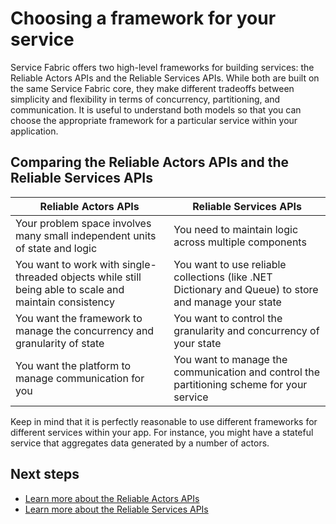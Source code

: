 <properties
   pageTitle="Choosing a framework"
   description="Service Fabric offers two high-level frameworks for building services: the actor framework and the services framework. Understanding the value of each will help you make the right architectural decisions for your application."
   services="service-fabric"
   documentationCenter=".net"
   authors="seanmck"
   manager="timlt"
   editor=""/>

<tags
   ms.service="service-fabric"
   ms.devlang="dotNet"
   ms.topic="article"
   ms.tgt_pltfrm="NA"
   ms.workload="NA"
   ms.date="04/15/2015"
   ms.author="seanmck"/>

# Choosing a framework for your service

Service Fabric offers two high-level frameworks for building services: the Reliable Actors APIs and the Reliable Services APIs. While both are built on the same Service Fabric core, they make different tradeoffs between simplicity and flexibility in terms of concurrency, partitioning, and communication. It is useful to understand both models so that you can choose the appropriate framework for a particular service within your application.

## Comparing the Reliable Actors APIs and the Reliable Services APIs

|**Reliable Actors APIs**|**Reliable Services APIs**|
|-----------------------|--------------------------|
|Your problem space involves many small independent units of state and logic|You need to maintain logic across multiple components|
|You want to work with single-threaded objects while still being able to scale and maintain consistency|You want to use reliable collections (like .NET Dictionary and Queue) to store and manage your state|
|You want the framework to manage the concurrency and granularity of state|You want to control the granularity and concurrency of your state|
|You want the platform to manage communication for you|You want to manage the communication and control the partitioning scheme for your service|

Keep in mind that it is perfectly reasonable to use different frameworks for different services within your app. For instance, you might have a stateful service that aggregates data generated by a number of actors.

## Next steps

- [Learn more about the Reliable Actors APIs](service-fabric-reliable-actors-introduction.md)
- [Learn more about the Reliable Services APIs](../Service-Fabric/service-fabric-reliable-services-introduction.md)
 